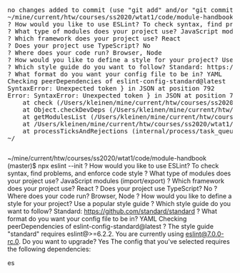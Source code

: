 <pre>
no changes added to commit (use "git add" and/or "git commit -a")
~/mine/current/htw/courses/ss2020/wtat1/code/module-handbook (master)$ npx eslint --init
? How would you like to use ESLint? To check syntax, find problems, and enforce code style
? What type of modules does your project use? JavaScript modules (import/export)
? Which framework does your project use? React
? Does your project use TypeScript? No
? Where does your code run? Browser, Node
? How would you like to define a style for your project? Use a popular style guide
? Which style guide do you want to follow? Standard: https://github.com/standard/standard
? What format do you want your config file to be in? YAML
Checking peerDependencies of eslint-config-standard@latest
SyntaxError: Unexpected token } in JSON at position 792
Error: SyntaxError: Unexpected token } in JSON at position 792
    at check (/Users/kleinen/mine/current/htw/courses/ss2020/wtat1/code/module-handbook/node_modules/eslint/lib/init/npm-utils.js:110:23)
    at Object.checkDevDeps (/Users/kleinen/mine/current/htw/courses/ss2020/wtat1/code/module-handbook/node_modules/eslint/lib/init/npm-utils.js:156:12)
    at getModulesList (/Users/kleinen/mine/current/htw/courses/ss2020/wtat1/code/module-handbook/node_modules/eslint/lib/init/config-initializer.js:132:40)
    at /Users/kleinen/mine/current/htw/courses/ss2020/wtat1/code/module-handbook/node_modules/eslint/lib/init/config-initializer.js:605:29
    at processTicksAndRejections (internal/process/task_queues.js:97:5)
~/
</pre>
<pre></pre>
~/mine/current/htw/courses/ss2020/wtat1/code/module-handbook (master)$ npx eslint --init
? How would you like to use ESLint? To check syntax, find problems, and enforce code style
? What type of modules does your project use? JavaScript modules (import/export)
? Which framework does your project use? React
? Does your project use TypeScript? No
? Where does your code run? Browser, Node
? How would you like to define a style for your project? Use a popular style guide
? Which style guide do you want to follow? Standard: https://github.com/standard/standard
? What format do you want your config file to be in? YAML
Checking peerDependencies of eslint-config-standard@latest
? The style guide "standard" requires eslint@>=6.2.2. You are currently using eslint@7.0.0-rc.0.
  Do you want to upgrade? Yes
The config that you've selected requires the following dependencies:

es
